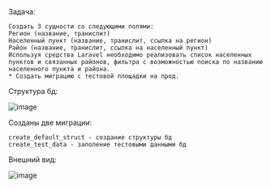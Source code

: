 Задача:

    Создать 3 сущности со следующими полями:
    Регион (название, транислит)
    Населенный пункт (название, транислит, ссылка на регион)
    Район (название, транислит, ссылка на населенный пункт)
    Используя средства Laravel необходимо реализовать список населенных пунктов и связанных районов, фильтра с возможностью поиска по названию населенного пункта и района.
    * Создать миграцию с тестовой площадки на прод.

Структура бд:

![image](https://user-images.githubusercontent.com/37295991/133576539-5762e350-bdfd-48fe-8c66-e538f66688c9.png)

Созданы две миграции:

    create_default_struct - создание структуры бд
    create_test_data - заполение тестовыми данными бд

Внешний вид:

![image](https://user-images.githubusercontent.com/37295991/112918894-9c225f00-910e-11eb-9b14-dab380cc7955.png)
